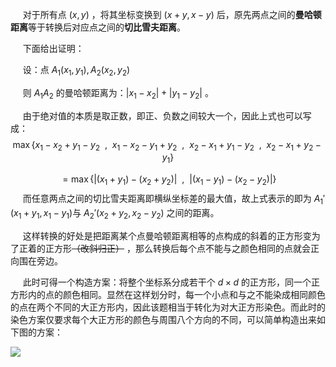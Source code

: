 $~~~~$ 对于所有点 $(x,y)$ ，将其坐标变换到 $(x+y,x-y)$ 后，原先两点之间的**曼哈顿距离**等于转换后对应点之间的**切比雪夫距离**。

$~~~~$ 下面给出证明：

$~~~~$ 设：点 $A_1(x_1,y_1),A_2(x_2,y_2)$

$~~~~$ 则 $A_1A_2$ 的曼哈顿距离为：$|x_1-x_2|+|y_1-y_2|$ 。

$~~~~$ 由于绝对值的本质是取正数，即正、负数之间较大一个，因此上式也可以写成：
$$\max\{x_1-x_2+y_1-y_2 \ \ ,\ \  x_1-x_2-y_1+y_2 \ \ ,\ \  x_2-x_1+y_1-y_2 \ \ ,\ \ x_2-x_1+y_2-y_1\}$$

$$=\max\{|(x_1+y_1)-(x_2+y_2)|\ \ ,\ \ |(x_1-y_1)-(x_2-y_2)|\}$$
$~~~~$ 而任意两点之间的切比雪夫距离即横纵坐标差的最大值，故上式表示的即为 $A_1'(x_1+y_1,x_1-y_1)$与 $A_2'(x_2+y_2,x_2-y_2)$ 之间的距离。

$~~~~$ 这样转换的好处是把距离某个点曼哈顿距离相等的点构成的斜着的正方形变为了正着的正方形~~（改斜归正）~~ ，那么转换后每个点不能与之颜色相同的点就会正向围在旁边。

$~~~~$ 此时可得一个构造方案：将整个坐标系分成若干个 $d\times d$ 的正方形，同一个正方形内的点的颜色相同。显然在这样划分时，每一个小点和与之不能染成相同颜色的点在两个不同的大正方形内，因此该题相当于转化为对大正方形染色。而此时的染色方案仅要求每个大正方形的颜色与周围八个方向的不同，可以简单构造出来如下图的方案：

![](https://cdn.luogu.com.cn/upload/image_hosting/wytsjg2l.png)